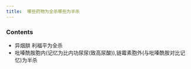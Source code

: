 ```yaml
---
title:  哪些药物为全杀哪些为半杀
--- 
```


### Contents
- 异烟肼 利福平为全杀
- 吡嗪酰胺胞内(记忆为比内功尿尿(致高尿酸)),链霉素胞外(与吡嗪酰胺对比记忆)为半杀

